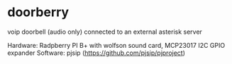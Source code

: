 # doorberry
voip doorbell (audio only) connected to an external asterisk server

Hardware: Radpberry PI B+ with wolfson sound card, MCP23017 I2C GPIO expander
Software: pjsip (https://github.com/pjsip/pjproject)
